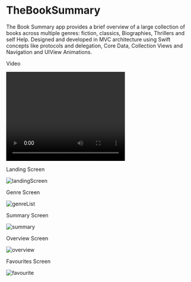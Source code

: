 # TheBookSummary
The Book Summary app provides a brief overview of a large collection of books across multiple genres: fiction, classics, Biographies, Thrillers and self Help. Designed and developed in MVC architecture using Swift concepts like protocols and delegation, Core Data, Collection Views and Navigation and UIView Animations. 

Video

<video width="320" height="240" controls>
  <source src="bookSummary.mov" type="video/mp4">
</video>

Landing Screen                                                                                     

![landingScreen](https://user-images.githubusercontent.com/52540948/85558092-0c62f800-b646-11ea-8b8c-a3a922b4d71c.png)             

Genre Screen

![genreList](https://user-images.githubusercontent.com/52540948/85490838-1e19b080-b5f0-11ea-990c-a0663b53dbf9.png)

Summary Screen

![summary](https://user-images.githubusercontent.com/52540948/85557581-86df4800-b645-11ea-9232-6ad5eff898d6.png)

Overview Screen

![overview](https://user-images.githubusercontent.com/52540948/85557634-93fc3700-b645-11ea-8577-ff96b928807c.png)

Favourites Screen

![favourite](https://user-images.githubusercontent.com/52540948/85557681-a0808f80-b645-11ea-8909-978d80e40069.png)









